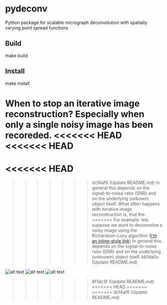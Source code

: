 # pydeconv
Python package for scalable micrograph deconvolution with spatially varying point spread functions

## Build
  make build

## Install
  make install

When to stop an iterative image reconstruction? Especially when only a single noisy image has been recoreded.
<<<<<<< HEAD
<<<<<<< HEAD
=======
<<<<<<< HEAD
=======
>>>>>>> dcf4af6 (Update README.md)
In general this depends on the signal-to-noise ratio (SNR) and on the underlying (unkown) object itself. What often happens with iterative image reconstruction is, that the
=======
For example: lets suppose we want to deconvolve a noisy image using the Richardson-Lucy algorithm ([I'm an inline-style link](https://www.google.com))
In general this depends on the signal-to-noise ratio (SNR) and on the underlying (unknown) object itself.
>>>>>>> bb1da0c (Update README.md)

![alt text](https://github.com/beckerjn92/Binomial-splitting/blob/main/Fig1.PNG)
![alt text](https://github.com/beckerjn92/Binomial-splitting/blob/main/Fig2.PNG)
![alt text](https://github.com/beckerjn92/Binomial-splitting/blob/main/Fig3.PNG)
>>>>>>> 8f1dc3f (Update README.md)
<<<<<<< HEAD
=======
=======
>>>>>>> dcf4af6 (Update README.md)
